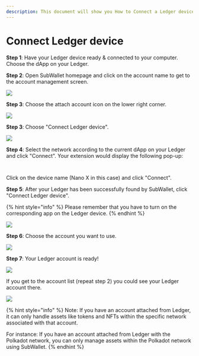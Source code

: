 ```yaml
---
description: This document will show you How to Connect a Ledger device to SubWallet.
---
```


# Connect Ledger device

**Step 1**: Have your Ledger device ready & connected to your computer. Choose the dApp on your Ledger.

**Step 2**:  Open SubWallet homepage and click on the account name to get to the account management screen.&#x20;

![](<../../.gitbook/assets/image (87).png>)

**Step 3**: Choose the attach account icon on the lower right corner.

![](<../../.gitbook/assets/image (34) (2).png>)



**Step 3**: Choose "Connect Ledger device".

![](https://files.gitbook.com/v0/b/gitbook-x-prod.appspot.com/o/spaces%2F2zseowhOCGE5xsJFb2z5%2Fuploads%2FB3rlchJNfMRA7dtaBbYd%2FScreenshot\_8.png?alt=media\&token=b6d2e1c4-32c3-46de-bb5c-80312cd0a7f9)



**Step 4**: Select the network according to the current dApp on your Ledger and click "Connect". Your extension would display the following pop-up:

&#x20;

<figure><img src="../../.gitbook/assets/image (31) (3).png" alt=""><figcaption></figcaption></figure>

<figure><img src="../../.gitbook/assets/image (19) (2).png" alt=""><figcaption></figcaption></figure>

Click on the device name (Nano X in this case) and click "Connect".



**Step 5**: After your Ledger has been successfully found by SubWallet, click "Connect Ledger device".

{% hint style="info" %}
Please remember that you have to turn on the corresponding app on the Ledger device.
{% endhint %}

![](<../../.gitbook/assets/image (14) (1) (2) (1).png>)



**Step 6**: Choose the account you want to use.

![](<../../.gitbook/assets/image (33) (2).png>)



**Step 7**: Your Ledger account is ready!

![](<../../.gitbook/assets/image (24) (2).png>)

If you get to the account list (repeat step 2) you could see your Ledger account there.

![](<../../.gitbook/assets/image (3) (2).png>)

{% hint style="info" %}
Note: If you have an account attached from Ledger, it can only handle assets like tokens and NFTs within the specific network associated with that account.&#x20;

For instance: If you have an account attached from Ledger with the Polkadot network, you can only manage assets within the Polkadot network using SubWallet.
{% endhint %}



